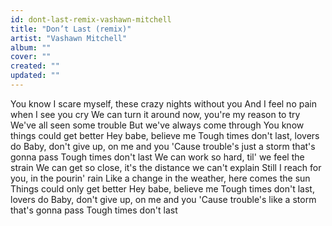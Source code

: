 ```yaml
---
id: dont-last-remix-vashawn-mitchell
title: "Don’t Last (remix)"
artist: "Vashawn Mitchell"
album: ""
cover: ""
created: ""
updated: ""
---
```


You know I scare myself, these crazy nights without you
And I feel no pain when I see you cry
We can turn it around now, you're my reason to try
We've all seen some trouble
But we've always come through
You know things could get better
Hey babe, believe me
Tough times don't last, lovers do
Baby, don't give up, on me and you
'Cause trouble's just a storm that's gonna pass
Tough times don't last
We can work so hard, til' we feel the strain
We can get so close, it's the distance we can't explain
Still I reach for you, in the pourin' rain
Like a change in the weather, here comes the sun
Things could only get better
Hey babe, believe me
Tough times don't last, lovers do
Baby, don't give up, on me and you
'Cause trouble's like a storm that's gonna pass
Tough times don't last